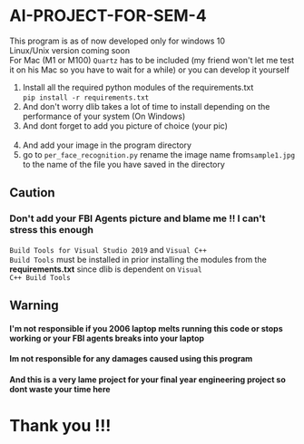 # AI-PROJECT-FOR-SEM-4
This program is as of now developed only for windows 10 <br>
Linux/Unix version coming soon <br>
For Mac (M1 or M100) <code>Quartz</code> has to be included (my friend won't let me test it on his Mac so you have to wait for a while) or you can develop it yourself
<ol>
  <li>Install all the required python modules of the requirements.txt <br>
    <code>pip install -r requirements.txt</code> </li>
  <li>And don't worry dlib takes a lot of time to install depending on the performance of your system (On Windows)</li>

  <li>And dont forget to add you picture of choice (your pic) </li><br>
  
  <li>And add your image in the program directory</li>
  <li>go to <code>per_face_recognition.py</code> rename the image name from<code>sample1.jpg</code> to the name of the file you have saved in the directory
</ol>

## Caution
 ### Don't add your FBI Agents picture and blame me !! I can't stress this enough
<code>Build Tools for Visual Studio 2019</code> and <code>Visual C++ Build Tools</code> must be installed in prior installing the modules from the <b>requirements.txt</b> since dlib is dependent on <code>Visual C++ Build Tools</code>

## Warning 
#### I'm not responsible if you 2006 laptop melts running this code or stops working or your FBI agents breaks into your laptop 
#### Im not responsible for any damages caused using this program
#### And this is a very lame project for your final year engineering project so dont waste your time here
# Thank you !!!
